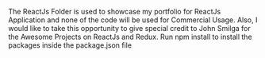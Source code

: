 The ReactJs Folder is used to showcase my portfolio for ReactJs Application and none of the code will be used for Commercial Usage.
Also, I would like to take this opportunity to give special credit to John Smilga for the Awesome Projects on ReactJs and Redux.
Run npm install to install the packages inside the package.json file
